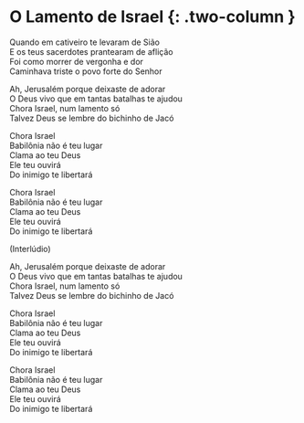 # O Lamento de Israel {: .two-column }

Quando em cativeiro te levaram de Sião  
E os teus sacerdotes prantearam de aflição  
Foi como morrer de vergonha e dor  
Caminhava triste o povo forte do Senhor  

Ah, Jerusalém porque deixaste de adorar  
O Deus vivo que em tantas batalhas te ajudou  
Chora Israel, num lamento só  
Talvez Deus se lembre do bichinho de Jacó

Chora Israel  
Babilônia não é teu lugar  
Clama ao teu Deus  
Ele teu ouvirá  
Do inimigo te libertará

Chora Israel  
Babilônia não é teu lugar  
Clama ao teu Deus  
Ele teu ouvirá  
Do inimigo te libertará

(Interlúdio)

Ah, Jerusalém porque deixaste de adorar  
O Deus vivo que em tantas batalhas te ajudou  
Chora Israel, num lamento só  
Talvez Deus se lembre do bichinho de Jacó

Chora Israel  
Babilônia não é teu lugar  
Clama ao teu Deus  
Ele teu ouvirá  
Do inimigo te libertará

Chora Israel  
Babilônia não é teu lugar  
Clama ao teu Deus  
Ele teu ouvirá  
Do inimigo te libertará
